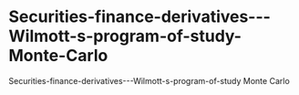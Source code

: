 # Securities-finance-derivatives---Wilmott-s-program-of-study-Monte-Carlo
Securities-finance-derivatives---Wilmott-s-program-of-study Monte Carlo
